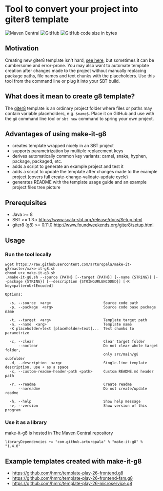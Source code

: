 Tool to convert your project into giter8 template
===

![Maven Central](https://img.shields.io/maven-central/v/com.github.arturopala/make-it-g8.svg) ![GitHub](https://img.shields.io/github/license/arturopala/make-it-g8.svg) ![GitHub code size in bytes](https://img.shields.io/github/languages/code-size/arturopala/make-it-g8.svg)

## Motivation
Creating new giter8 template isn't hard, [see here](http://www.foundweekends.org/giter8/template.html), but sometimes it can be cumbersome and error-prone. 
You may also want to automate template creation after changes made to the project without manually replacing package paths, file names and text chunks with the placeholders. 
Use this tool from the command line or plug it into your SBT build.

## What does it mean to create g8 template?
The [giter8](http://www.foundweekends.org/giter8) template is an ordinary project folder where files or paths may contain variable placeholders, e.g. `$name$`. 
Place it on GitHub and use with the `g8` command line tool or `sbt new` command to spring your own project.

## Advantages of using make-it-g8

* creates template wrapped nicely in an SBT project
* supports parametrization by multiple replacement keys
* derives automatically common key variants: camel, snake, hyphen, package, packaged, etc.
* adds a script to generate an example project and test it
* adds a script to update the template after changes made to the example project (covers full create-change-validate-update cycle)
* generates README with the template usage guide and an example project files tree picture

## Prerequisites

* Java >= 8
* SBT >= 1.3.x <https://www.scala-sbt.org/release/docs/Setup.html>
* giter8 (g8) >= 0.11.0 <http://www.foundweekends.org/giter8/setup.html>

## Usage

### Run the tool locally

    wget https://raw.githubusercontent.com/arturopala/make-it-g8/master/make-it-g8.sh
    chmod u+x make-it-g8.sh
    ./make-it-g8.sh --source {PATH} [--target {PATH}] [--name {STRING}] [--package {STRING}] [--description {STRINGURLENCODED}] [-K key=patternUrlEncoded]
    
    Options:
    
      -s, --source  <arg>                        Source code path
      -p, --package  <arg>                       Source code base package name
    
      -t, --target  <arg>                        Template target path
      -n, --name  <arg>                          Template name
      -K placeholder=text [placeholder=text]...  Text chunks to parametrize
      
      -c, --clear                                Clear target folder
          --noclear                              Do not clear whole target folder,
                                                 only src/main/g8 subfolder
      -d, --description  <arg>                   Single-line template description, use + as a space
      -x, --custom-readme-header-path <path>     Custom README.md header path
      
      -r, --readme                               Create readme
          --noreadme                             Do not create/update readme
          
      -h, --help                                 Show help message
      -v, --version                              Show version of this program
    
### Use it as a library

make-it-g8 is hosted in [The Maven Central repository](https://search.maven.org/artifact/com.github.arturopala/make-it-g8/)

    libraryDependencies += "com.github.arturopala" % "make-it-g8" % "1.4.0"      
      
## Example templates created with make-it-g8

* https://github.com/hmrc/template-play-26-frontend.g8
* https://github.com/hmrc/template-play-26-frontend-fsm.g8
* https://github.com/hmrc/template-play-26-microservice.g8
    

